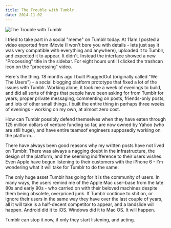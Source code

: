 ```yaml
---
title: The Trouble with Tumblr
date: 2014-11-02
---
```


![The Trouble with Tumblr](https://source.unsplash.com/l7dbl-sUg3k/1600x900)

I tried to take part in a social "meme" on Tumblr today. At 11am I posted a video exported from iMovie (I won't bore you with details - lets just say it was very compatible with everything and anywhere), uploaded it to Tumblr, and expected it to appear. It didn't. Instead the interface showed a new "Processing" title in the sidebar. For eight hours until I clicked the trashcan icon on the "processing" video.

Here's the thing. 18 months ago I built PluggedOut (originally called "We The Users") - a social blogging platform prototype that fixed a lot of the issues with Tumblr. Working alone, it took me a week of evenings to build, and did all sorts of things that people have been asking for from Tumblr for years; proper private messaging, commenting on posts, friends-only posts, and lots of other small things. I built the entire thing in perhaps three weeks of evenings - working on my own, at almost zero cost.

How can Tumblr possibly defend themselves when they have eaten through 125 million dollars of venture funding so far, are now owned by Yahoo (who are still huge), and have entire teamsof engineers supposedly working on the platform...

There have always been good reasons why my written posts have not lived on Tumblr. There was always a nagging doubt in the infrastructure, the design of the platform, and the seeming indifference to their users wishes. Even Apple have begun listening to their customers with the iPhone 6 - I'm wondering what it will take for Tumblr to do the same.

The only huge asset Tumblr has going for it is the community of users. In many ways, the users remind me of the Apple Mac user-base from the late 80s and early 90s - who carried on with their beloved machines despite them being obsolete, overpriced junk. If Tumblr continue to shit on, or ignore their users in the same way they have over the last couple of years, all it will take is a half-decent competitor to appear, and a landslide will happen. Android did it to iOS. Windows did it to Mac OS. It will happen.

Tumblr can stop it now, if only they start listening, and acting.